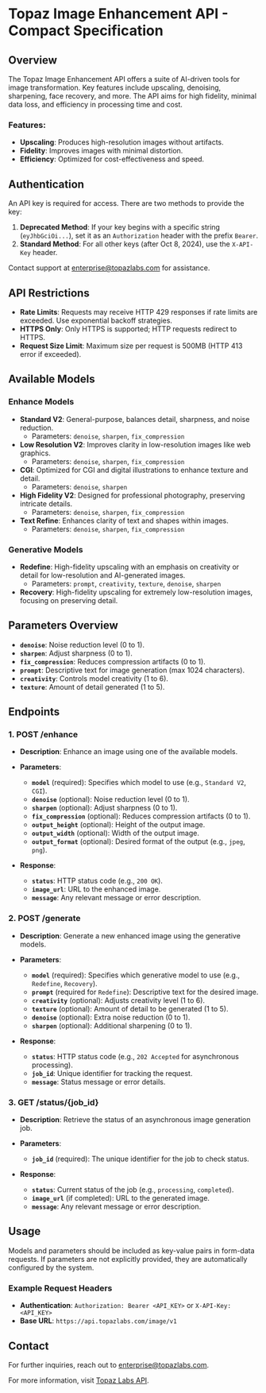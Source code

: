 # Topaz Image Enhancement API - Compact Specification

## Overview
The Topaz Image Enhancement API offers a suite of AI-driven tools for image transformation. Key features include upscaling, denoising, sharpening, face recovery, and more. The API aims for high fidelity, minimal data loss, and efficiency in processing time and cost.

### Features:
- **Upscaling**: Produces high-resolution images without artifacts.
- **Fidelity**: Improves images with minimal distortion.
- **Efficiency**: Optimized for cost-effectiveness and speed.

## Authentication
An API key is required for access. There are two methods to provide the key:
1. **Deprecated Method**: If your key begins with a specific string (`eyJhbGciOi...`), set it as an `Authorization` header with the prefix `Bearer`.
2. **Standard Method**: For all other keys (after Oct 8, 2024), use the `X-API-Key` header.

Contact support at [enterprise@topazlabs.com](mailto:enterprise@topazlabs.com) for assistance.

## API Restrictions
- **Rate Limits**: Requests may receive HTTP 429 responses if rate limits are exceeded. Use exponential backoff strategies.
- **HTTPS Only**: Only HTTPS is supported; HTTP requests redirect to HTTPS.
- **Request Size Limit**: Maximum size per request is 500MB (HTTP 413 error if exceeded).

## Available Models
### **Enhance Models**
- **Standard V2**: General-purpose, balances detail, sharpness, and noise reduction.
  - Parameters: `denoise`, `sharpen`, `fix_compression`
- **Low Resolution V2**: Improves clarity in low-resolution images like web graphics.
  - Parameters: `denoise`, `sharpen`, `fix_compression`
- **CGI**: Optimized for CGI and digital illustrations to enhance texture and detail.
  - Parameters: `denoise`, `sharpen`
- **High Fidelity V2**: Designed for professional photography, preserving intricate details.
  - Parameters: `denoise`, `sharpen`, `fix_compression`
- **Text Refine**: Enhances clarity of text and shapes within images.
  - Parameters: `denoise`, `sharpen`, `fix_compression`

### **Generative Models**
- **Redefine**: High-fidelity upscaling with an emphasis on creativity or detail for low-resolution and AI-generated images.
  - Parameters: `prompt`, `creativity`, `texture`, `denoise`, `sharpen`
- **Recovery**: High-fidelity upscaling for extremely low-resolution images, focusing on preserving detail.

## Parameters Overview
- **`denoise`**: Noise reduction level (0 to 1).
- **`sharpen`**: Adjust sharpness (0 to 1).
- **`fix_compression`**: Reduces compression artifacts (0 to 1).
- **`prompt`**: Descriptive text for image generation (max 1024 characters).
- **`creativity`**: Controls model creativity (1 to 6).
- **`texture`**: Amount of detail generated (1 to 5).

## Endpoints
### 1. **POST /enhance**
- **Description**: Enhance an image using one of the available models.
- **Parameters**:
  - **`model`** (required): Specifies which model to use (e.g., `Standard V2`, `CGI`).
  - **`denoise`** (optional): Noise reduction level (0 to 1).
  - **`sharpen`** (optional): Adjust sharpness (0 to 1).
  - **`fix_compression`** (optional): Reduces compression artifacts (0 to 1).
  - **`output_height`** (optional): Height of the output image.
  - **`output_width`** (optional): Width of the output image.
  - **`output_format`** (optional): Desired format of the output (e.g., `jpeg`, `png`).

- **Response**:
  - **`status`**: HTTP status code (e.g., `200 OK`).
  - **`image_url`**: URL to the enhanced image.
  - **`message`**: Any relevant message or error description.

### 2. **POST /generate**
- **Description**: Generate a new enhanced image using the generative models.
- **Parameters**:
  - **`model`** (required): Specifies which generative model to use (e.g., `Redefine`, `Recovery`).
  - **`prompt`** (required for `Redefine`): Descriptive text for the desired image.
  - **`creativity`** (optional): Adjusts creativity level (1 to 6).
  - **`texture`** (optional): Amount of detail to be generated (1 to 5).
  - **`denoise`** (optional): Extra noise reduction (0 to 1).
  - **`sharpen`** (optional): Additional sharpening (0 to 1).

- **Response**:
  - **`status`**: HTTP status code (e.g., `202 Accepted` for asynchronous processing).
  - **`job_id`**: Unique identifier for tracking the request.
  - **`message`**: Status message or error details.

### 3. **GET /status/{job_id}**
- **Description**: Retrieve the status of an asynchronous image generation job.
- **Parameters**:
  - **`job_id`** (required): The unique identifier for the job to check status.

- **Response**:
  - **`status`**: Current status of the job (e.g., `processing`, `completed`).
  - **`image_url`** (if completed): URL to the generated image.
  - **`message`**: Any relevant message or error description.

## Usage
Models and parameters should be included as key-value pairs in form-data requests. If parameters are not explicitly provided, they are automatically configured by the system.

### Example Request Headers
- **Authentication**: `Authorization: Bearer <API_KEY>` or `X-API-Key: <API_KEY>`
- **Base URL**: `https://api.topazlabs.com/image/v1`

## Contact
For further inquiries, reach out to [enterprise@topazlabs.com](mailto:enterprise@topazlabs.com).

For more information, visit [Topaz Labs API](https://www.topazlabs.com/api).

